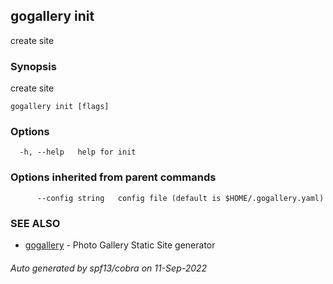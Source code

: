 ## gogallery init

create site

### Synopsis

create site

```
gogallery init [flags]
```

### Options

```
  -h, --help   help for init
```

### Options inherited from parent commands

```
      --config string   config file (default is $HOME/.gogallery.yaml)
```

### SEE ALSO

* [gogallery](gogallery.md)	 - Photo Gallery Static Site generator 

###### Auto generated by spf13/cobra on 11-Sep-2022
